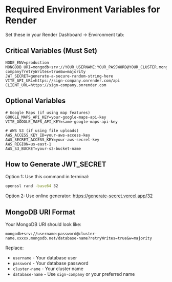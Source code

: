 # Required Environment Variables for Render

Set these in your Render Dashboard → Environment tab:

## Critical Variables (Must Set)

```
NODE_ENV=production
MONGODB_URI=mongodb+srv://YOUR_USERNAME:YOUR_PASSWORD@YOUR_CLUSTER.mongodb.net/sign-company?retryWrites=true&w=majority
JWT_SECRET=generate-a-secure-random-string-here
VITE_API_URL=https://sign-company.onrender.com/api
CLIENT_URL=https://sign-company.onrender.com
```

## Optional Variables

```
# Google Maps (if using map features)
GOOGLE_MAPS_API_KEY=your-google-maps-api-key
VITE_GOOGLE_MAPS_API_KEY=same-google-maps-api-key

# AWS S3 (if using file uploads)
AWS_ACCESS_KEY_ID=your-aws-access-key
AWS_SECRET_ACCESS_KEY=your-aws-secret-key
AWS_REGION=us-east-1
AWS_S3_BUCKET=your-s3-bucket-name
```

## How to Generate JWT_SECRET

Option 1: Use this command in terminal:
```bash
openssl rand -base64 32
```

Option 2: Use online generator:
https://generate-secret.vercel.app/32

## MongoDB URI Format

Your MongoDB URI should look like:
```
mongodb+srv://username:password@cluster-name.xxxxx.mongodb.net/database-name?retryWrites=true&w=majority
```

Replace:
- `username` - Your database user
- `password` - Your database password
- `cluster-name` - Your cluster name
- `database-name` - Use `sign-company` or your preferred name